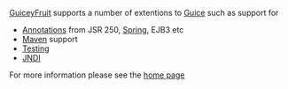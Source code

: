 [GuiceyFruit](http://code.google.com/p/guiceyfruit)  supports a number of extentions to [Guice](http://code.google.com/p/google-guice/) such as support for

  * [Annotations](Annotations.md) from JSR 250, [Spring](Spring.md), EJB3 etc
  * [Maven](Maven.md) support
  * [Testing](Testing.md)
  * [JNDI](JNDI.md)

For more information please see the [home page](http://code.google.com/p/guiceyfruit)